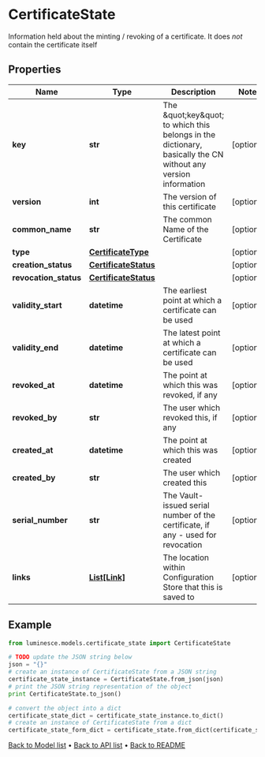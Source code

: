 # CertificateState

Information held about the minting / revoking of a certificate.  It does *not* contain the certificate itself

## Properties
Name | Type | Description | Notes
------------ | ------------- | ------------- | -------------
**key** | **str** | The \&quot;key\&quot; to which this belongs in the dictionary,  basically the CN without any version information | [optional] 
**version** | **int** | The version of this certificate | [optional] 
**common_name** | **str** | The common Name of the Certificate | [optional] 
**type** | [**CertificateType**](CertificateType.md) |  | [optional] 
**creation_status** | [**CertificateStatus**](CertificateStatus.md) |  | [optional] 
**revocation_status** | [**CertificateStatus**](CertificateStatus.md) |  | [optional] 
**validity_start** | **datetime** | The earliest point at which a certificate can be used | [optional] 
**validity_end** | **datetime** | The latest point at which a certificate can be used | [optional] 
**revoked_at** | **datetime** | The point at which this was revoked, if any | [optional] 
**revoked_by** | **str** | The user which revoked this, if any | [optional] 
**created_at** | **datetime** | The point at which this was created | [optional] 
**created_by** | **str** | The user which created this | [optional] 
**serial_number** | **str** | The Vault-issued serial number of the certificate, if any - used for revocation | [optional] 
**links** | [**List[Link]**](Link.md) | The location within Configuration Store that this is saved to | [optional] 

## Example

```python
from luminesce.models.certificate_state import CertificateState

# TODO update the JSON string below
json = "{}"
# create an instance of CertificateState from a JSON string
certificate_state_instance = CertificateState.from_json(json)
# print the JSON string representation of the object
print CertificateState.to_json()

# convert the object into a dict
certificate_state_dict = certificate_state_instance.to_dict()
# create an instance of CertificateState from a dict
certificate_state_form_dict = certificate_state.from_dict(certificate_state_dict)
```
[Back to Model list](../README.md#documentation-for-models) &#8226; [Back to API list](../README.md#documentation-for-api-endpoints) &#8226; [Back to README](../README.md)


